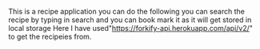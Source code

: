This is a recipe application you can do the following
you can search the recipe by typing in search and you can book mark it as it will get stored in local storage
Here I have used"https://forkify-api.herokuapp.com/api/v2/" to get the recipeies from.
